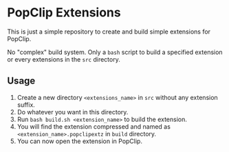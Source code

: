 # PopClip Extensions

This is just a simple repository to create and build simple extensions for PopClip.

No "complex" build system.
Only a `bash` script to build a specified extension or every extensions in the `src` directory.


## Usage

1. Create a new directory `<extensions_name>` in `src` without any extension suffix.
2. Do whatever you want in this directory.
3. Run `bash build.sh <extension_name>` to build the extension.
4. You will find the extension compressed and named as `<extension_name>.popclipextz` in `build` directory.
5. You can now open the extension in PopClip.
